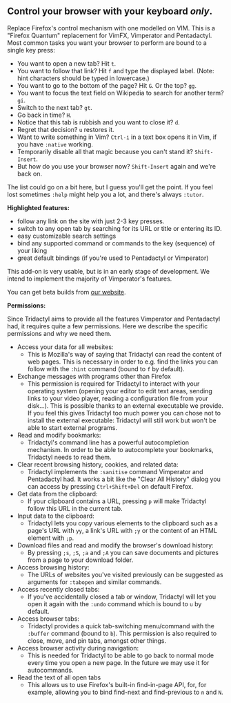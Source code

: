 ## Control your browser with your keyboard _only_.

Replace Firefox's control mechanism with one modelled on VIM. This is a "Firefox Quantum" replacement for VimFX, Vimperator and Pentadactyl. Most common tasks you want your browser to perform are bound to a single key press:

-   You want to open a new tab? Hit `t`.
-   You want to follow that link? Hit `f` and type the displayed label. (Note: hint characters should be typed in lowercase.)
-   You want to go to the bottom of the page? Hit `G`. Or the top? `gg`.
-   You want to focus the text field on Wikipedia to search for another term? `gi`.
-   Switch to the next tab? `gt`.
-   Go back in time? `H`.
-   Notice that this tab is rubbish and you want to close it? `d`.
-   Regret that decision? `u` restores it.
-   Want to write something in Vim? `Ctrl-i` in a text box opens it in Vim, if you have `:native` working.
-   Temporarily disable all that magic because you can't stand it? `Shift-Insert`.
-   But how do you use your browser now? `Shift-Insert` again and we're back on.

The list could go on a bit here, but I guess you'll get the point. If you feel lost sometimes `:help` might help you a lot, and there's always `:tutor`.

**Highlighted features:**

-   follow any link on the site with just 2-3 key presses.
-   switch to any open tab by searching for its URL or title or entering its ID.
-   easy customizable search settings
-   bind any supported command or commands to the key (sequence) of your liking
-   great default bindings (if you're used to Pentadactyl or Vimperator)

This add-on is very usable, but is in an early stage of development. We intend to implement the majority of Vimperator's features.

You can get beta builds from [our website][betas].

**Permissions:**

Since Tridactyl aims to provide all the features Vimperator and Pentadactyl had, it requires quite a few permissions. Here we describe the specific permissions and why we need them.

-   Access your data for all websites:
    -   This is Mozilla's way of saying that Tridactyl can read the content of web pages. This is necessary in order to e.g. find the links you can follow with the `:hint` command (bound to `f` by default).
-   Exchange messages with programs other than Firefox
    -   This permission is required for Tridactyl to interact with your operating system (opening your editor to edit text areas, sending links to your video player, reading a configuration file from your disk...). This is possible thanks to an external executable we provide. If you feel this gives Tridactyl too much power you can chose not to install the external executable: Tridactyl will still work but won't be able to start external programs.
-   Read and modify bookmarks:
    -   Tridactyl's command line has a powerful autocompletion mechanism. In order to be able to autocomplete your bookmarks, Tridactyl needs to read them.
-   Clear recent browsing history, cookies, and related data:
    -   Tridactyl implements the `:sanitise` command Vimperator and Pentadactyl had. It works a bit like the "Clear All History" dialog you can access by pressing `Ctrl+Shift+Del` on default Firefox.
-   Get data from the clipboard:
    -   If your clipboard contains a URL, pressing `p` will make Tridactyl follow this URL in the current tab.
-   Input data to the clipboard:
    -   Tridactyl lets you copy various elements to the clipboard such as a page's URL with `yy`, a link's URL with `;y` or the content of an HTML element with `;p`.
-   Download files and read and modify the browser's download history:
    -   By pressing `;s`, `;S`, `;a` and `;A` you can save documents and pictures from a page to your download folder.
-   Access browsing history:
    -   The URLs of websites you've visited previously can be suggested as arguments for `:tabopen` and similar commands.
-   Access recently closed tabs:
    -   If you've accidentally closed a tab or window, Tridactyl will let you open it again with the `:undo` command which is bound to `u` by default.
-   Access browser tabs:
    -   Tridactyl provides a quick tab-switching menu/command with the `:buffer` command (bound to `b`). This permission is also required to close, move, and pin tabs, amongst other things.
-   Access browser activity during navigation:
    -   This is needed for Tridactyl to be able to go back to normal mode every time you open a new page. In the future we may use it for autocommands.
-   Read the text of all open tabs
    -   This allows us to use Firefox's built-in find-in-page API, for, for example, allowing you to bind find-next and find-previous to `n` and `N`.

[betas]: https://tridactyl.cmcaine.co.uk/betas/?sort=time&order=desc
